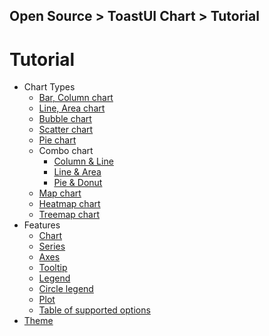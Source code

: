 ## Open Source > ToastUI Chart > Tutorial

# Tutorial

* Chart Types
    * [Bar, Column chart](https://github.com/nhnent/tui.chart/wiki/chart-types-bar,column)
    * [Line, Area chart](https://github.com/nhnent/tui.chart/wiki/chart-types-line,area)
    * [Bubble chart](https://github.com/nhnent/tui.chart/wiki/chart-types-bubble)
    * [Scatter chart](https://github.com/nhnent/tui.chart/wiki/chart-types-scatter)
    * [Pie chart](https://github.com/nhnent/tui.chart/wiki/chart-types-pie)
    * Combo chart
        * [Column & Line](https://github.com/nhnent/tui.chart/wiki/chart-types-column-line-combo)
        * [Line & Area](https://github.com/nhnent/tui.chart/wiki/chart-types-line-area-combo)
        * [Pie & Donut](https://github.com/nhnent/tui.chart/wiki/chart-types-pie-donut-combo)
    * [Map chart](https://github.com/nhnent/tui.chart/wiki/chart-types-map)
    * [Heatmap chart](https://github.com/nhnent/tui.chart/wiki/chart-types-heatmap)
    * [Treemap chart](https://github.com/nhnent/tui.chart/wiki/chart-types-treemap)
* Features
    * [Chart](https://github.com/nhnent/tui.chart/wiki/features-chart)
    * [Series](https://github.com/nhnent/tui.chart/wiki/features-series)
    * [Axes](https://github.com/nhnent/tui.chart/wiki/features-axes)
    * [Tooltip](https://github.com/nhnent/tui.chart/wiki/features-tooltip)
    * [Legend](https://github.com/nhnent/tui.chart/wiki/features-legend)
    * [Circle legend](https://github.com/nhnent/tui.chart/wiki/features-circle-legend)
    * [Plot](https://github.com/nhnent/tui.chart/wiki/features-plot)
    * [Table of supported options](https://github.com/nhnent/tui.chart/wiki/table-of-supported-options)
* [Theme](https://github.com/nhnent/tui.chart/wiki/theme)
